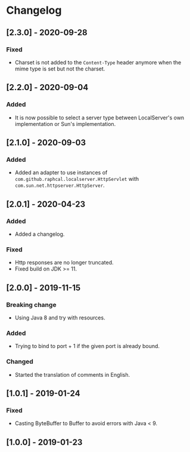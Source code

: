 # Changelog

## [2.3.0] - 2020-09-28
### Fixed
- Charset is not added to the `Content-Type` header anymore when the mime type is set but not the charset.

## [2.2.0] - 2020-09-04
### Added
- It is now possible to select a server type between LocalServer's own
  implementation or Sun's implementation.

## [2.1.0] - 2020-09-03
### Added
- Added an adapter to use instances of `com.github.raphcal.localserver.HttpServlet`
  with `com.sun.net.httpserver.HttpServer`.

## [2.0.1] - 2020-04-23
### Added
- Added a changelog.

### Fixed
- Http responses are no longer truncated.
- Fixed build on JDK >= 11.

## [2.0.0] - 2019-11-15
### Breaking change
- Using Java 8 and try with resources.

### Added
- Trying to bind to port + 1 if the given port is already bound.

### Changed
- Started the translation of comments in English.

## [1.0.1] - 2019-01-24
### Fixed
- Casting ByteBuffer to Buffer to avoid errors with Java < 9.

## [1.0.0] - 2019-01-23
